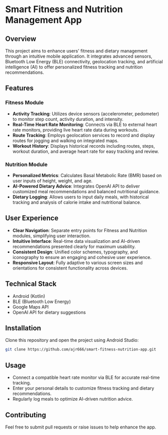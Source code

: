 # Smart Fitness and Nutrition Management App

## Overview

This project aims to enhance users' fitness and dietary management through an intuitive mobile application. It integrates advanced sensors, Bluetooth Low Energy (BLE) connectivity, geolocation tracking, and artificial intelligence (AI) to offer personalized fitness tracking and nutrition recommendations.

## Features

### Fitness Module

* **Activity Tracking**: Utilizes device sensors (accelerometer, pedometer) to monitor step count, activity duration, and intensity.
* **Real-Time Heart Rate Monitoring**: Connects via BLE to external heart rate monitors, providing live heart rate data during workouts.
* **Route Tracking**: Employs geolocation services to record and display routes for jogging and walking on integrated maps.
* **Workout History**: Displays historical records including routes, steps, workout duration, and average heart rate for easy tracking and review.

### Nutrition Module

* **Personalized Metrics**: Calculates Basal Metabolic Rate (BMR) based on user inputs of height, weight, and age.
* **AI-Powered Dietary Advice**: Integrates OpenAI API to deliver customized meal recommendations and balanced nutritional guidance.
* **Dietary Logging**: Allows users to input daily meals, with historical tracking and analysis of calorie intake and nutritional balance.

## User Experience

* **Clear Navigation**: Separate entry points for Fitness and Nutrition modules, simplifying user interaction.
* **Intuitive Interface**: Real-time data visualization and AI-driven recommendations presented clearly for maximum usability.
* **Consistent Design**: Unified color schemes, typography, and iconography to ensure an engaging and cohesive user experience.
* **Responsive Layout**: Fully adaptive to various screen sizes and orientations for consistent functionality across devices.

## Technical Stack

* Android (Kotlin)
* BLE (Bluetooth Low Energy)
* Google Maps API
* OpenAI API for dietary suggestions

## Installation

Clone this repository and open the project using Android Studio:

```bash
git clone https://github.com/ajr666/smart-fitness-nutrition-app.git
```

## Usage

* Connect a compatible heart rate monitor via BLE for accurate real-time tracking.
* Enter your personal details to customize fitness tracking and dietary recommendations.
* Regularly log meals to optimize AI-driven nutrition advice.

## Contributing

Feel free to submit pull requests or raise issues to help enhance the app.
